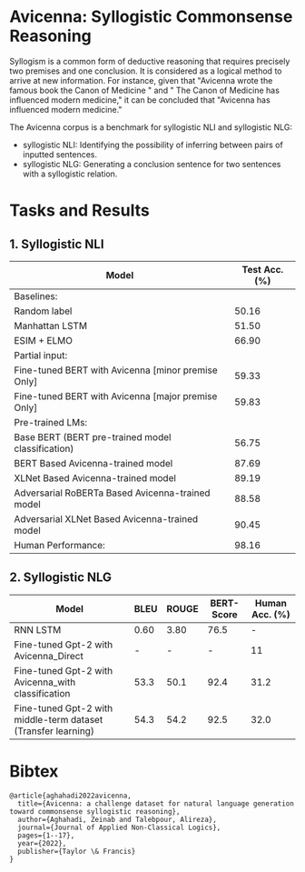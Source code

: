 # Avicenna: Syllogistic Commonsense Reasoning
Syllogism is a common form of deductive reasoning that requires precisely two premises and one conclusion. It is considered as a logical method to arrive at new information. For instance, given that "Avicenna wrote the famous book the Canon of Medicine " and " The Canon of Medicine has influenced modern medicine," it can be concluded that "Avicenna has influenced modern medicine."


The Avicenna corpus is a benchmark for syllogistic NLI and syllogistic NLG: 


- syllogistic NLI: Identifying the possibility of inferring between pairs of inputted sentences. 
- syllogistic NLG: Generating a conclusion sentence for two sentences with a syllogistic relation.







# Tasks and Results





## 1. Syllogistic NLI 

Model| Test Acc. (%) 
 -----|------
 Baselines:| 
 Random label | 50.16   
 Manhattan LSTM | 51.50
 ESIM + ELMO |66.90
 Partial input:| 
 Fine-tuned BERT with Avicenna [minor premise Only] | 59.33
 Fine-tuned BERT with Avicenna [major premise Only] |59.83
 Pre-trained LMs:|
 Base BERT (BERT pre-trained model classification)| 56.75
 BERT Based Avicenna-trained model|87.69
 XLNet Based Avicenna-trained model |89.19
 Adversarial RoBERTa Based Avicenna-trained model|88.58
 Adversarial XLNet Based Avicenna-trained model |90.45
 Human Performance:|98.16
 
 
 ## 2. Syllogistic NLG
 
 
 Model| BLEU | ROUGE | BERT-Score | Human Acc. (%) 
 -----|------| ------| ---------  |--------------  
 RNN LSTM| 0.60| 3.80 | 76.5  |-  
 Fine-tuned Gpt-2 with Avicenna_Direct | -      |  - |   -|11   
 Fine-tuned Gpt-2 with Avicenna_with classification | 53.3      |  50.1 |   92.4|31.2  
 Fine-tuned Gpt-2 with middle-term dataset (Transfer learning) | 54.3      |  54.2 |   92.5|32.0   
 


# Bibtex
```
@article{aghahadi2022avicenna,
  title={Avicenna: a challenge dataset for natural language generation toward commonsense syllogistic reasoning},
  author={Aghahadi, Zeinab and Talebpour, Alireza},
  journal={Journal of Applied Non-Classical Logics},
  pages={1--17},
  year={2022},
  publisher={Taylor \& Francis}
}
```






